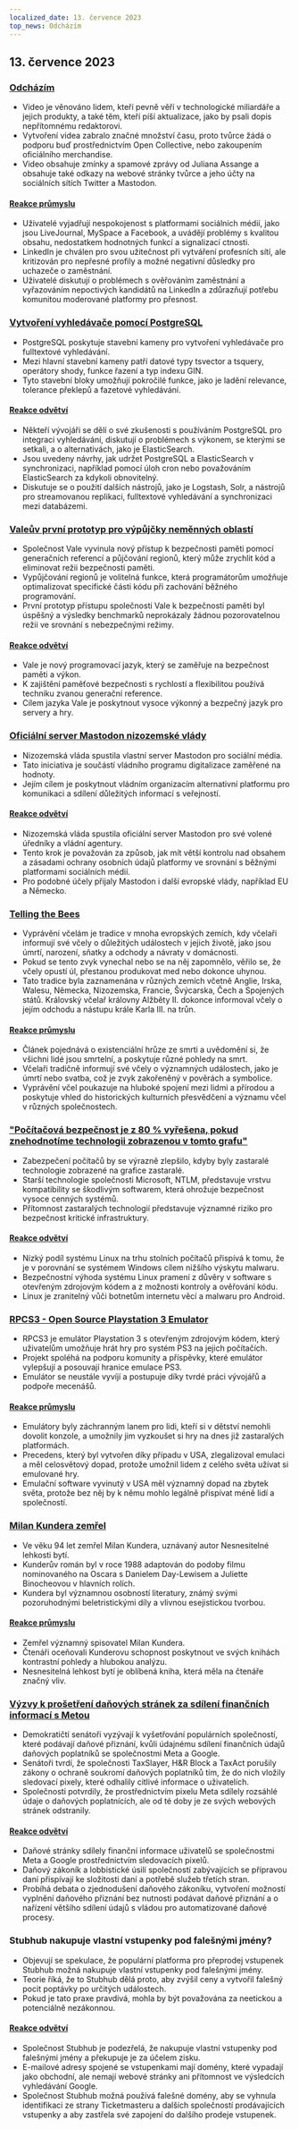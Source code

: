 ```yaml
---
localized_date: 13. července 2023
top_news: Odcházím
---
```


## 13. července 2023

### [Odcházím](https://briefs.video/videos/i-am-leaving/)

- Video je věnováno lidem, kteří pevně věří v technologické miliardáře a jejich produkty, a také těm, kteří píší aktualizace, jako by psali dopis nepřítomnému redaktorovi.
- Vytvoření videa zabralo značné množství času, proto tvůrce žádá o podporu buď prostřednictvím Open Collective, nebo zakoupením oficiálního merchandise.
- Video obsahuje zmínky a spamové zprávy od Juliana Assange a obsahuje také odkazy na webové stránky tvůrce a jeho účty na sociálních sítích Twitter a Mastodon.

#### [Reakce průmyslu](http://news.ycombinator.com/item?id=36691867)

- Uživatelé vyjadřují nespokojenost s platformami sociálních médií, jako jsou LiveJournal, MySpace a Facebook, a uvádějí problémy s kvalitou obsahu, nedostatkem hodnotných funkcí a signalizací ctnosti.
- LinkedIn je chválen pro svou užitečnost při vytváření profesních sítí, ale kritizován pro nepřesné profily a možné negativní důsledky pro uchazeče o zaměstnání.
- Uživatelé diskutují o problémech s ověřováním zaměstnání a vyřazováním nepoctivých kandidátů na LinkedIn a zdůrazňují potřebu komunitou moderované platformy pro přesnost.

### [Vytvoření vyhledávače pomocí PostgreSQL](https://xata.io/blog/postgres-full-text-search-engine)

- PostgreSQL poskytuje stavební kameny pro vytvoření vyhledávače pro fulltextové vyhledávání.
- Mezi hlavní stavební kameny patří datové typy tsvector a tsquery, operátory shody, funkce řazení a typ indexu GIN.
- Tyto stavební bloky umožňují pokročilé funkce, jako je ladění relevance, tolerance překlepů a fazetové vyhledávání.

#### [Reakce odvětví](http://news.ycombinator.com/item?id=36699016)

- Někteří vývojáři se dělí o své zkušenosti s používáním PostgreSQL pro integraci vyhledávání, diskutují o problémech s výkonem, se kterými se setkali, a o alternativách, jako je ElasticSearch.
- Jsou uvedeny návrhy, jak udržet PostgreSQL a ElasticSearch v synchronizaci, například pomocí úloh cron nebo považováním ElasticSearch za kdykoli obnovitelný.
- Diskutuje se o použití dalších nástrojů, jako je Logstash, Solr, a nástrojů pro streamovanou replikaci, fulltextové vyhledávání a synchronizaci mezi databázemi.

### [Valeův první prototyp pro výpůjčky neměnných oblastí](https://verdagon.dev/blog/first-regions-prototype)

- Společnost Vale vyvinula nový přístup k bezpečnosti paměti pomocí generačních referencí a půjčování regionů, který může zrychlit kód a eliminovat režii bezpečnosti paměti.
- Vypůjčování regionů je volitelná funkce, která programátorům umožňuje optimalizovat specifické části kódu při zachování běžného programování.
- První prototyp přístupu společnosti Vale k bezpečnosti paměti byl úspěšný a výsledky benchmarků neprokázaly žádnou pozorovatelnou režii ve srovnání s nebezpečnými režimy.

#### [Reakce odvětví](http://news.ycombinator.com/item?id=36690556)

- Vale je nový programovací jazyk, který se zaměřuje na bezpečnost paměti a výkon.
- K zajištění paměťové bezpečnosti s rychlostí a flexibilitou používá techniku zvanou generační reference.
- Cílem jazyka Vale je poskytnout vysoce výkonný a bezpečný jazyk pro servery a hry.

### [Oficiální server Mastodon nizozemské vlády](https://social.overheid.nl/@avhuffelen/110700825255524685)

- Nizozemská vláda spustila vlastní server Mastodon pro sociální média.
- Tato iniciativa je součástí vládního programu digitalizace zaměřené na hodnoty.
- Jejím cílem je poskytnout vládním organizacím alternativní platformu pro komunikaci a sdílení důležitých informací s veřejností.

#### [Reakce odvětví](http://news.ycombinator.com/item?id=36695635)

- Nizozemská vláda spustila oficiální server Mastodon pro své volené úředníky a vládní agentury.
- Tento krok je považován za způsob, jak mít větší kontrolu nad obsahem a zásadami ochrany osobních údajů platformy ve srovnání s běžnými platformami sociálních médií.
- Pro podobné účely přijaly Mastodon i další evropské vlády, například EU a Německo.

### [Telling the Bees](https://en.wikipedia.org/wiki/Telling_the_bees)

- Vyprávění včelám je tradice v mnoha evropských zemích, kdy včelaři informují své včely o důležitých událostech v jejich životě, jako jsou úmrtí, narození, sňatky a odchody a návraty v domácnosti.
- Pokud se tento zvyk vynechal nebo se na něj zapomnělo, věřilo se, že včely opustí úl, přestanou produkovat med nebo dokonce uhynou.
- Tato tradice byla zaznamenána v různých zemích včetně Anglie, Irska, Walesu, Německa, Nizozemska, Francie, Švýcarska, Čech a Spojených států. Královský včelař královny Alžběty II. dokonce informoval včely o jejím odchodu a nástupu krále Karla III. na trůn.

#### [Reakce průmyslu](http://news.ycombinator.com/item?id=36699327)

- Článek pojednává o existenciální hrůze ze smrti a uvědomění si, že všichni lidé jsou smrtelní, a poskytuje různé pohledy na smrt.
- Včelaři tradičně informují své včely o významných událostech, jako je úmrtí nebo svatba, což je zvyk zakořeněný v pověrách a symbolice.
- Vyprávění včel poukazuje na hluboké spojení mezi lidmi a přírodou a poskytuje vhled do historických kulturních přesvědčení a významu včel v různých společnostech.

### ["Počítačová bezpečnost je z 80 % vyřešena, pokud znehodnotíme technologii zobrazenou v tomto grafu"](https://twitter.com/matthew_d_green/status/1679135426806784004)

- Zabezpečení počítačů by se výrazně zlepšilo, kdyby byly zastaralé technologie zobrazené na grafice zastaralé.
- Starší technologie společnosti Microsoft, NTLM, představuje vrstvu kompatibility se škodlivým softwarem, která ohrožuje bezpečnost vysoce cenných systémů.
- Přítomnost zastaralých technologií představuje významné riziko pro bezpečnost kritické infrastruktury.

#### [Reakce odvětví](http://news.ycombinator.com/item?id=36696127)

- Nízký podíl systému Linux na trhu stolních počítačů přispívá k tomu, že je v porovnání se systémem Windows cílem nižšího výskytu malwaru.
- Bezpečnostní výhoda systému Linux pramení z důvěry v software s otevřeným zdrojovým kódem a z možnosti kontroly a ověřování kódu.
- Linux je zranitelný vůči botnetům internetu věcí a malwaru pro Android.

### [RPCS3 - Open Source Playstation 3 Emulator](https://rpcs3.net/)

- RPCS3 je emulátor Playstation 3 s otevřeným zdrojovým kódem, který uživatelům umožňuje hrát hry pro systém PS3 na jejich počítačích.
- Projekt spoléhá na podporu komunity a příspěvky, které emulátor vylepšují a posouvají hranice emulace PS3.
- Emulátor se neustále vyvíjí a postupuje díky tvrdé práci vývojářů a podpoře mecenášů.

#### [Reakce průmyslu](http://news.ycombinator.com/item?id=36690498)

- Emulátory byly záchranným lanem pro lidi, kteří si v dětství nemohli dovolit konzole, a umožnily jim vyzkoušet si hry na dnes již zastaralých platformách.
- Precedens, který byl vytvořen díky případu v USA, zlegalizoval emulaci a měl celosvětový dopad, protože umožnil lidem z celého světa užívat si emulované hry.
- Emulační software vyvinutý v USA měl významný dopad na zbytek světa, protože bez něj by k němu mohlo legálně přispívat méně lidí a společností.

### [Milan Kundera zemřel](https://variety.com/2023/film/global/milan-kundera-the-unbearable-lightness-of-being-dies-dead-1235667595/)

- Ve věku 94 let zemřel Milan Kundera, uznávaný autor Nesnesitelné lehkosti bytí.
- Kunderův román byl v roce 1988 adaptován do podoby filmu nominovaného na Oscara s Danielem Day-Lewisem a Juliette Binocheovou v hlavních rolích.
- Kundera byl významnou osobností literatury, známý svými pozoruhodnými beletristickými díly a vlivnou esejistickou tvorbou.

#### [Reakce průmyslu](http://news.ycombinator.com/item?id=36692962)

- Zemřel významný spisovatel Milan Kundera.
- Čtenáři oceňovali Kunderovu schopnost poskytnout ve svých knihách kontrastní pohledy a hlubokou analýzu.
- Nesnesitelná lehkost bytí je oblíbená kniha, která měla na čtenáře značný vliv.

### [Výzvy k prošetření daňových stránek za sdílení finančních informací s Metou](https://www.theverge.com/2023/7/12/23791496/meta-google-tax-filing-warren-sanders-pixel)

- Demokratičtí senátoři vyzývají k vyšetřování populárních společností, které podávají daňové přiznání, kvůli údajnému sdílení finančních údajů daňových poplatníků se společnostmi Meta a Google.
- Senátoři tvrdí, že společnosti TaxSlayer, H&R Block a TaxAct porušily zákony o ochraně soukromí daňových poplatníků tím, že do nich vložily sledovací pixely, které odhalily citlivé informace o uživatelích.
- Společnosti potvrdily, že prostřednictvím pixelu Meta sdílely rozsáhlé údaje o daňových poplatnících, ale od té doby je ze svých webových stránek odstranily.

#### [Reakce odvětví](http://news.ycombinator.com/item?id=36693994)

- Daňové stránky sdílely finanční informace uživatelů se společnostmi Meta a Google prostřednictvím sledovacích pixelů.
- Daňový zákoník a lobbistické úsilí společností zabývajících se přípravou daní přispívají ke složitosti daní a potřebě služeb třetích stran.
- Probíhá debata o zjednodušení daňového zákoníku, vytvoření možností vyplnění daňového přiznání bez nutnosti podávat daňové přiznání a o nařízení většího sdílení údajů s vládou pro automatizované daňové procesy.

### Stubhub nakupuje vlastní vstupenky pod falešnými jmény?

- Objevují se spekulace, že populární platforma pro přeprodej vstupenek Stubhub možná nakupuje vlastní vstupenky pod falešnými jmény.
- Teorie říká, že to Stubhub dělá proto, aby zvýšil ceny a vytvořil falešný pocit poptávky po určitých událostech.
- Pokud je tato praxe pravdivá, mohla by být považována za neetickou a potenciálně nezákonnou.

#### [Reakce odvětví](http://news.ycombinator.com/item?id=36695633)

- Společnost Stubhub je podezřelá, že nakupuje vlastní vstupenky pod falešnými jmény a překupuje je za účelem zisku.
- E-mailové adresy spojené se vstupenkami mají domény, které vypadají jako obchodní, ale nemají webové stránky ani přítomnost ve výsledcích vyhledávání Google.
- Společnost Stubhub možná používá falešné domény, aby se vyhnula identifikaci ze strany Ticketmasteru a dalších společností prodávajících vstupenky a aby zastřela své zapojení do dalšího prodeje vstupenek.
